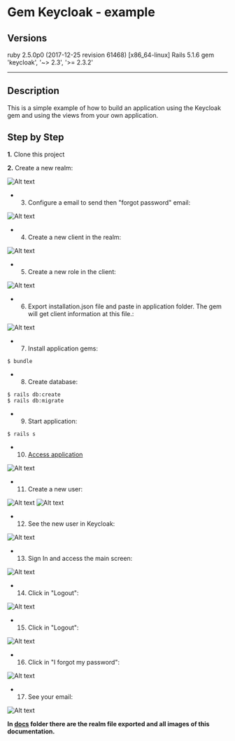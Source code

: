 # Gem Keycloak - example

## Versions

ruby 2.5.0p0 (2017-12-25 revision 61468) [x86_64-linux]
Rails 5.1.6
gem 'keycloak', '~> 2.3', '>= 2.3.2'

---
## Description

This is a simple example of how to build an application using the Keycloak gem and using the views from your own application.

## Step by Step

**1.** Clone this project

**2.** Create a new realm:

![Alt text](docs/realm.png "New Realm")

* 3. Configure a email to send then "forgot password" email:

![Alt text](docs/realm_email.png "Email Configuration")

* 4. Create a new client in the realm:

![Alt text](docs/client.png "New Client")

* 5. Create a new role in the client:

![Alt text](docs/role_public.png "Public Role")

* 6. Export installation.json file and paste in application folder. The gem will get client information at this file.:

![Alt text](docs/installation.png "installation.json")

* 7. Install application gems:

```
$ bundle
```

* 8. Create database:

```
$ rails db:create
$ rails db:migrate
```

* 9. Start application:

```
$ rails s
```

* 10. [Access application](http://localhost:3000/)

![Alt text](docs/my_application.png "Application")

* 11. Create a new user:

![Alt text](docs/sign_up.png "Sign Up")
![Alt text](docs/user_created.png "User created")

* 12. See the new user in Keycloak:

![Alt text](docs/users.png "Users")

* 13. Sign In and access the main screen:

![Alt text](docs/main.png "Main screen")

* 14. Click in "Logout":

![Alt text](docs/logout.png "Logout")

* 15. Click in "Logout":

![Alt text](docs/logout.png "Logout")

* 16. Click in "I forgot my password":

![Alt text](docs/forgot_password.png "forgot password")

* 17. See your email:

![Alt text](docs/see_your_email.png "See your email")

**In [docs](https://github.com/imagov/example-gem-keycloak/tree/master/docs) folder there are the realm file exported and all images of this documentation.**